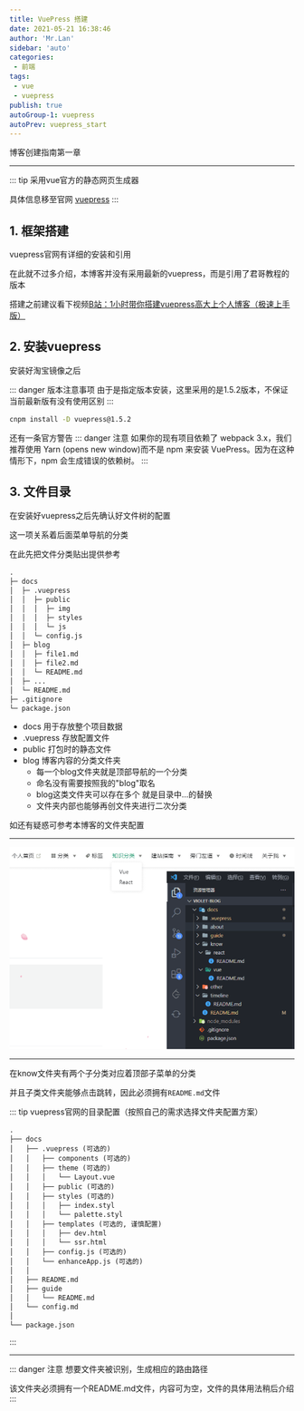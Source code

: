```yaml
--- 
title: VuePress 搭建
date: 2021-05-21 16:38:46
author: 'Mr.Lan'
sidebar: 'auto'
categories: 
 - 前端
tags: 
 - vue
 - vuepress
publish: true
autoGroup-1: vuepress
autoPrev: vuepress_start
---
```


博客创建指南第一章
<!-- more -->

***
::: tip
采用vue官方的静态网页生成器

具体信息移至官网 [vuepress](https://vuepress.vuejs.org/zh/)
:::

## **1. 框架搭建**
vuepress官网有详细的安装和引用

在此就不过多介绍，本博客并没有采用最新的vuepress，而是引用了君哥教程的版本

搭建之前建议看下视频[B站：1小时带你搭建vuepress高大上个人博客（极速上手版）](https://www.bilibili.com/video/BV17t41177cr)

## **2. 安装vuepress**
安装好淘宝镜像之后

::: danger 版本注意事项
由于是指定版本安装，这里采用的是1.5.2版本，不保证当前最新版有没有使用区别
:::

``` sh
cnpm install -D vuepress@1.5.2
```
还有一条官方警告
::: danger 注意
如果你的现有项目依赖了 webpack 3.x，我们推荐使用 Yarn (opens new window)而不是 npm 来安装 VuePress。因为在这种情形下，npm 会生成错误的依赖树。
::: 

## **3. 文件目录**
在安装好vuepress之后先确认好文件树的配置

这一项关系着后面菜单导航的分类

在此先把文件分类贴出提供参考

```
.
├─ docs
│  ├─ .vuepress
│  │  ├─ public
│  │  │  ├─ img
│  │  │  ├─ styles
│  │  │  └─ js
│  │  └─ config.js
│  ├─ blog
│  │  ├─ file1.md
│  │  ├─ file2.md
│  │  └─ README.md
│  ├─ ...
│  └─ README.md
├─ .gitignore
└─ package.json
```
+ docs 用于存放整个项目数据
+ .vuepress 存放配置文件
+ public 打包时的静态文件
+ blog 博客内容的分类文件夹
    - 每一个blog文件夹就是顶部导航的一个分类
    - 命名没有需要按照我的"blog"取名
    - blog这类文件夹可以存在多个 就是目录中...的替换
    - 文件夹内部也能够再创文件夹进行二次分类

如还有疑惑可参考本博客的文件夹配置
***
![avatar](./img/2021-05-21-17-57-49.png)
***
在know文件夹有两个子分类对应着顶部子菜单的分类

并且子类文件夹能够点击跳转，因此必须拥有```README.md```文件

::: tip vuepress官网的目录配置（按照自己的需求选择文件夹配置方案）
```
.
├── docs
│   ├── .vuepress (可选的)
│   │   ├── components (可选的)
│   │   ├── theme (可选的)
│   │   │   └── Layout.vue
│   │   ├── public (可选的)
│   │   ├── styles (可选的)
│   │   │   ├── index.styl
│   │   │   └── palette.styl
│   │   ├── templates (可选的, 谨慎配置)
│   │   │   ├── dev.html
│   │   │   └── ssr.html
│   │   ├── config.js (可选的)
│   │   └── enhanceApp.js (可选的)
│   │ 
│   ├── README.md
│   ├── guide
│   │   └── README.md
│   └── config.md
│ 
└── package.json
```
:::
***
::: danger 注意
想要文件夹被识别，生成相应的路由路径

该文件夹必须拥有一个README.md文件，内容可为空，文件的具体用法稍后介绍
:::